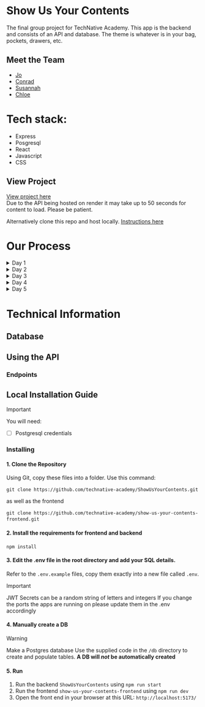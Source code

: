 # Show Us Your Contents

The final group project for TechNative Academy. This app is the backend and consists of an API and database. The theme is whatever is in your bag, pockets, drawers, etc.

## Meet the Team

- [Jo](https://github.com/Jo-Pickering)
- [Conrad](https://github.com/cnrdgrgry)
- [Susannah](https://github.com/sfbennett)
- [Chloe](https://github.com/ChloeSAPage)

# Tech stack:

- Express
- Posgresql
- React
- Javascript
- CSS

## View Project

[View project here](https://showusyourcontents.netlify.app/) <br>
Due to the API being hosted on render it may take up to 50 seconds for content to load. Please be patient.

Alternatively clone this repo and host locally. [Instructions here](#local-installation-guide)

# Our Process

<details>
<summary> Day 1</summary>

For day one we did quad programming and accomplished the following:

- Decided on our theme
- Created a trello board
- Created our repo
- Talked about our MVP
- Created a schema for our db
- Created the db
- Inserted dummy data into the db
- Hosted the db on Supabase
- Created the API with 1 endpoint to get all users in the db

![trello](resources/image.png)
![db-schema](resources/dbschema.png)

</details>

<details>
<summary> Day 2</summary>

For day two we did quad programming and accomplished the following:

- Added endpoints that GET, POST, PUT, DELETE for users, treasures and bags
- Hosted the API on render
- Connected the backend to Pete's provided frontend that renders treasures
- Hosted the frontend on netlify
- Added the ability to register and login using authentication (using Pete's example backend as a template)

![frontend day2](resources/frontend-day2.png)

</details>

<details>
<summary> Day 3</summary>

For day two we did quad programming and accomplished the following:

- Added ability to add new bag through the frontend
- Started on implementing the add treasure function - we added a drop down menu that includes all the bags of the current user

</details>

<details>
<summary> Day 4</summary>

</details>

<details>
<summary> Day 5</summary>

</details>

# Technical Information

## Database

## Using the API

### Endpoints

## Local Installation Guide

> [!IMPORTANT]
> You will need:
>
> -   [ ] Postgresql credentials


### Installing

#### 1. Clone the Repository

Using Git, copy these files into a folder.
Use this command:

```
git clone https://github.com/technative-academy/ShowUsYourContents.git
```
as well as the frontend

```
git clone https://github.com/technative-academy/show-us-your-contents-frontend.git
```

#### 2. Install the requirements for frontend and backend

```
npm install
```

#### 3. Edit the .env file in the root directory and add your SQL details.

Refer to the `.env.example` files, copy them exactly into a new file called `.env`.

> [!IMPORTANT]
> JWT Secrets can be a random string of letters and integers
> If you change the ports the apps are running on please update them in the .env accordingly

#### 4. Manually create a DB

> [!WARNING]
> Make a Postgres database
> Use the supplied code in the `/db` directory to create and populate tables. **A DB will _not_ be automatically created**

#### 5. Run

1. Run the backend `ShowUsYourContents` using `npm run start`
2. Run the frontend `show-us-your-contents-frontend` using `npm run dev`
3. Open the front end in your browser at this URL: `http://localhost:5173/`
